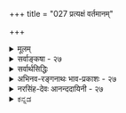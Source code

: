+++
title = "027 प्रत्यक्षं वर्तमानम्"

+++
<details><summary>मूलम्</summary>

प्रत्यक्षं वर्तमानं प्रथयति यदिहावर्तमानाद्विभक्तं तस्मात्तेनैव सिद्धं क्षणिकमिति न सत्तावदित्यप्रतीतेः ।  
तत्कालासत्त्वमेव ह्यपनयति सतो वर्तमानत्वबोधः कालेऽन्यत्रापि सत्त्वं प्रमितमिति कथं तद्विरोधप्रसङ्गः ॥ २७ ॥
</details>

<details><summary>सर्वाङ्कषा - २७</summary>

> 'स्वस्य स्वाभावेन साकम् एव विरोधः' 

इति भवद्-उक्त-न्यायेनैव  
वस्तूनां क्षणिकत्वसिद्धिरित्याशङ्क्य परिहरति - प्रत्यक्षम् इत्य्-आदिना ।  
प्रत्यक्षं प्रमाणं वर्तमानमात्र-ग्राहीति सर्व-संमतम् ।  
तेन अवर्तमानत्वरूपः विरोधः निराकार्यः,  
वर्तमानत्वावर्तमानत्वयोर् विरोधात् ।  
अ-वर्तमानत्वं नाम भूतत्वम्, भविष्यत्त्वं च ।  
तयोः वर्तमानत्वेन विरोधात्,  
उभयं वर्तमानत्व-ग्रहणेन व्यावर्तितम् ।  
ततश् च तत्-क्षण-मात्र-वर्तित्व-रूपस्य वर्तमानत्वस्य सिद्ध्या  
वस्तूनां क्षणिकत्व-सिद्धिः ।  

**प्रत्यक्षं** = प्रत्यक्ष-प्रमाणं वर्तमानं घटादिकम्,  
अवर्तमानात् **विभक्तं** = भूतात् भविष्यतश्च व्यावृत्तम् एव  
**यत्** = यस्मात् **प्रथयति** = प्रकाशयति,  
तस्माद् एव **तैनैव** = वर्तमानत्व-प्रत्यक्षेणैव  
**क्षणिकं** = घटादिकं पूर्वमपि नासीत्, अनन्तरमपि न भविष्यतीति क्षणिकम्,  
न तु स्थिरम् इति **सिद्धम्** = निश्चितम्। 

अतश्च प्रत्यक्षेणैव क्षणिक-वस्तु-सिद्धिः इति पूर्वपक्षे;  
एतन् निराकरोति "न सदि"ति ।  
तत्र हेतुः - तावदित्यप्रतीतेः  
**इति** = वर्तमान-मात्रम् इति प्रतीतेर् अभावात् । ननूक्तं किल तत्तदभावयोर्विरोधात् वर्तमानत्वं तद्विरुद्धम् अवर्तमानत्वं व्यावर्तयतीति इति चेत्, तत्र हेतुं विवृणोति - तत्कालेत्यादि । **सतः** = वर्तमानकाले विद्यमानस्य **वर्तमानत्वबोधः** = वर्तमानत्वप्रत्यक्षम्, तत्कालासत्त्वमेव हि **अपनयति** = वर्तमानकालासत्त्वमेव हि व्यावर्तयति, न तु भूतकालिकत्वम्, भाविकालिकत्वं वा व्यावर्तयति । 'हि' इति प्रसिद्धौ । सर्वानुभवसिद्धमेतदेवेत्यर्थः । 



[[61]]



अयं भावः - सत्यम्, वर्तमानत्वं तद्विरुद्धम् अवर्तमानत्वं व्यावर्तयतीति । परन्तु अवर्तमानत्वमित्यत्र नञः अन्योन्याभावः अर्थः, उतात्यन्ताभावः । न प्रथमः, स्वस्मिन् स्वभेदस्य विरुद्धत्वेऽपि, अन्यत्रोभयसत्त्वे विरोधाभावात् । घटघटभेदयोः भूतले सत्त्वस्य न हि विरोधः । असामानाधिकरण्यं विरोधः, सामानाधिकरण्यं चाविरोधः । एवञ्च घटघटभेदयोस्सामानाधिकरण्यं वर्तत एव । घटघटवद्भेदयोरेव विरोधः । न तु घटघटभेदयोः । घटभेदवति खलु भूतले घटो वर्तते । भिन्नयोरेव किलाधाराधेयभावः । द्वितीयकल्पे, तत्तदभावयोरेव विरोधः । एवञ्च वर्तमानत्ववर्तमानत्वाभावयोरेव विरोधः, न तु वर्तमानत्वभूतत्वयोः, वर्तमानत्वागामित्वयोर्वा । एकस्यैव वर्तमानत्वं भूतत्वं च कथं भवेत् इति चेत्; कालभेदात्संभवेत् । विरुद्धः कालभेदो वा एकत्र कथं भवेत् इति चेत्; 'स्वस्य स्वाभावकाले' इत्यादिना गतश्लोक एवं दत्तोत्तरमेतत्। तथा च प्रत्यक्षेण न क्षणिकत्वसिद्धिः । तदेतदुच्यते - तावदित्यप्रतीतेः इत्यादिना । **तावदिति** = वर्तमान एवेति **अप्रतीतेः** = वर्तमानत्वग्रहणकाले अग्रहणात् । ननु 'सर्वं वाक्यं सावधारणम्' इति हि न्यायः । 'नीलो घटः' इत्युक्ते हि पीतादिव्यावृत्तिः स्वतः सिद्ध्यत्येव । अतः **'तावत्'** = तावदेव इत्यपि प्रतीयत एवेति चेत्, तत्राह - तत्कालेत्यादि । **सतः** = वर्तमानस्य वस्तुनः **वर्तमानत्वबोधः** = वर्तमानत्वप्रतीतिः न तु शब्दप्रयोगः, तत्कालासत्त्वमेव हि अपनयति । 'घटोऽस्ति' इत्युक्ते, घटस्यास्तित्वम् अथवा सत्त्वम्, अथवा वर्तमानकालसंबन्धः बोध्यते । तेन तद्विरुद्धं वर्तमानकालसंबन्धाभावमात्रं व्यावर्त्यते, तत्तदभावयोरेव विरोधात् । अन्यत्र **कालेऽपि** = अन्यस्मिन् भूते, भविष्यति वा कालेऽपि सत्त्वंम् प्रमितम् **इति** = प्रमाणेन निश्चितमिति हेतोः, तद्विरोधप्रसङ्गः **कथम्** = वर्तमानत्वेन विरोधप्रसक्तिः कथं भवेत्, न कथञ्चिदपि । 'नीलो घटः' इत्युक्ते **'अनीलव्यावृत्तिः'** = नीलविरुद्धपीतादिव्यावृत्तिरेव प्रतीयेत, न तु संख्यापरिमाणाद्यविरुद्धधर्मव्यावृत्तिः । अतः वर्तमानत्वग्रहः न भूतभविष्यद्व्यावृत्तिं साधयेत् ॥ 

भूतकालवर्तित्वं केन गृह्यत इति चेत्; 'सोऽयम्' इति प्रत्यभिज्ञयैव । तस्य प्रामाण्यं विवादग्रस्तमिति चेत्, पूर्वस्मिन् श्लोके दत्तोत्तरमेतत् । आगामिकालवर्तित्वं कथं गृह्येतेति चेत्, अनुमानादिना । गृहक्षेत्रादीनां क्रयविक्रयादिकम् आगामिकालदृष्ट्या हि चलति । तत्सर्वमूहमात्रमिति चेत्, क्षणिकत्वेऽपि विरोधमुपपादयतां शून्यवादिनां किमुत्तरं वक्तव्यम् । वस्तुनः क्षणिकत्वेऽपि प्रवाहतः सत्त्वस्याङ्गीकारात् नानुपपत्तिरिति चेत्, क्षणिकत्वे सिद्धे हि गत्यन्तराभावात् तथा वक्तव्यम् । स्वरसतः स्थिरत्वस्यैव सर्वानुभवसिद्धत्वात्, तत्र विरोधे मानाभावाच न कथञ्चिदपि क्षणिकत्वसिद्धिः ॥ 

ननु आशाजीविनामिदमागामिकालनिरीक्षणादिकम् । विवेकिनस्त्वश्वस्तना एवेति रहस्यं किं न जानासि ? एवं वदतः तव का वा निरीक्षेत्युच्यताम् ॥ 

Te 

गतं न शोचयेत्प्राज्ञः नाप्यागामि निरीक्षयेत् । अश्वस्तनस्तु वेदान्ती कथ्यते हि भवादृशैः ॥ एवं वदन् भवान् किंनु भवेः वद गजस्तनः ? । बकव्रती वा मार्जालव्रती वा त्वम् ऋतं वद । वेदान्तशास्त्रमेतत्तु वैराग्यायोपदिश्यते । लोकायतं चाप्यस्त्येव व्यवहारस्य सिद्धये ॥ २७ ॥
</details>

<details><summary>सर्वार्थसिद्धिः</summary>

अथ प्रत्यक्षेणैव प्रत्यभिज्ञाप्रत्यक्षस्य विरोधं भावानां क्षणिकत्वसिद्धिं च शङ्कते- प्रत्यक्षमिति ॥ अस्मदादिप्रत्यक्षं तावद्वर्तमानमात्रविषयमिति सर्वसंमतम् । अन्यथा दृश्यमानानां पदार्थानां तत्क्षणापेक्षया पूर्वापरविशेषाणामपि प्रत्य-  
क्षत्वप्रसङ्गात् । तस्मादगृहीतपूर्वापरविशेषं वर्तमानग्राहि प्रत्यक्षमवर्तमानाद्व्यावृत्तमेव स्वविषयं गृह्णाति । एतदेव च क्षणि-  
कत्वं वस्तूनां यदपूर्वोत्तरत्वम् । अतस्संस्कारनिरपेक्षप्रत्यक्षबाधिता प्रत्यभिज्ञा देशान्तरस्थग्राहिशुक्तिरूप्यधीवत् संस्का-  
रोपनीतकालान्तरस्यभेदसंवृत्त्या तस्मिन्निदन्त्वमस्मिन्वा तत्त्वमारोप्य कल्पितैक्यविषयेति । अत्र प्रत्यक्षवृत्तान्तानभिज्ञो-  
क्तिरियमित्यभिप्रायेण प्रतिवक्ति- न सदिति । प्रत्यक्षस्य कालान्तरसंबन्धप्रतिक्षेपकत्वाभावमाह- तावदिति । वर्तमानत्व-  
विधिरेवावर्तमानत्वनिषेधात्मा तावन्मात्रकालवर्तित्वं नियच्छेदित्यत्राह- तत्कालेति । तत्कालसत्त्वविधिर्हि तदानीमसत्तां  
निरुन्ध्यात्, न तु कालान्तरसत्तामित्यर्थः । तथाऽपि इदंकारवता प्रत्यक्षेण कालान्तरसत्त्वस्यानालम्बनात् तत्प्रतिक्षेप  
इति चेत्तत्राह- कालेऽन्यत्रापीति । अयं भावः- यथेदमिति तत्कालसत्ता गृह्यते, तथा तदिदमिति कालद्वयसत्त्वमपि  
प्रत्यक्षेणैव गृहीतम् । एव सति न्यूनाधिकविषयतामात्रमिह प्रत्यक्षयोर्न विरुद्धविषयत्वम् ; अन्यथाऽतिप्रसङ्गादिति ।  
अल्पवि१यस्य प्राबल्यमालम्भविधौ दृष्टमिति चेन्न ; विरोधे सत्येव बलाबलविमर्शात् । इह तु विरोध एव न समस्ति ।  
अपि च प्रत्यक्षं किं वर्तमानत्वेन स्वविषयं गृह्णाति, उत वस्तुवृत्त्या वर्तमानम् ? नाद्यः ; त्वन्मते प्रत्यक्षतयाऽभिमतस्य  
निर्विकल्पकस्य वि[कल्प]शिषबोधनाशक्तेः, सविकल्पकस्य तु प्रत्यक्षत्वानभ्युपगमात् । न द्वितीयः, इन्द्रियसंयुक्त- क्षणस्य तज्जन्यज्ञानकालेऽतीतत्वात्, तदुत्तरक्षणस्य स्वपूर्वक्षणेन्द्रियसंप्रयोगायोगेन तज्जन्यधीविषयत्वासंभवात् ; तदातनाक्षिसंप्रयोगस्य तु तात्कालिकबुद्धिहेतुत्वासिद्धेः । अतस्ते कथं प्रत्यक्षं वर्तमानग्राहि ? अस्मन्मते त्विन्द्रिय संप्रयोगस्य तद्विशिष्टवस्तुनस्तदुपहितकालांशस्य च स्थायित्वेन धीक्षणानुवृत्तौ तद्विपयतया प्रत्यक्षोदयात् । संप्रयोगानन्तरक्षणे धीरपि निर्वर्त्यते । अतो नासंप्रयुक्तं नास्थिरं नावर्तमानं वा प्रत्यक्षमिति ।  
पूर्वापरबहुव्यक्तिव्याप्तिग्रहणसंभवा । न काचिदपि युक्तिः स्यात् सर्वक्षणिकवादिनः ॥ २७ ॥
</details>


<details><summary>अभिनव-रङ्गनाथः भाव-प्रकाशः - २७</summary>

'प्रमातृप्रमेययोः क्षणिकत्वं वदद्भिर्व्याप्त्यवधारणतत्स्मरणपूर्वकानुमानाभ्युपगमोऽपि दुश्शकः' इति भाष्यसूक्तिमाकलय्याह -  
पूर्वापरबहुव्यक्तीत्यादि । यद्यपि न्यायबिन्दौ धर्मकीर्तिना - 'अनुमानं द्विधा स्वार्थं परार्थं च । तत्र स्वार्थं त्रिरूपाल्लिङ्गाद्यदनुमेये ज्ञानं तदनुमानम् । (७ परिच्छेदे) । त्रिरूपलिङ्गाख्यानं परार्थानुमानं । कारणे कार्योपचारात् । तद्द्विविधं प्रयोगभेदात् । साधर्म्यवत् वैधर्म्यवच्चेति नानयोरर्थतः कश्चिद्भेदः प्रयोगभेदात् । तथा स्वभावहेतोः प्रयोगः यत्सत् तत्सर्वमनित्यं यथा घटादिरिति । कार्यहेतोरपि प्रयोगः यत्र धूमस्तत्राग्निः यथा महानसादौ अस्ति चेह धूमः इति । वैधर्म्यवतः प्रयोगो यत्सदुपलब्धिलक्षणप्राप्तं तदुपलभ्यत एव यथा नीलादिविशेषः न चैवमिहोपलब्धिलक्षणप्राप्तस्य सत उपलब्धिर्घटस्येति । अनुपलब्धिप्रयोगः असत्यनित्यत्वे नास्ति सत्त्वमुत्पत्तिमत्त्वं वा असंश्च शब्द उत्पत्तिमान् कृतको वेति । स्वभावहेतुप्रयोगः असत्यग्नौ न भवत्येव धूमोऽत्र चास्तीति । कार्यहेतोः प्रयोगः साधर्म्येणापि हि प्रयोगोऽर्थाद्वैधर्म्यगतिरिति; असति तस्मिन् साध्येन हेतोरन्वयाभावात् । तथा वैधर्म्येणाप्यन्वयगतिः; असति तस्मिन् साध्याभावे हेत्वभावस्यासिद्धेः । न हि स्वभावप्रतिबन्धेऽसत्येकस्य निवृत्तावपरस्य नियमेन निवृत्तिः । स च द्विप्रकारः सर्वस्य तादात्म्यलक्षणः तदुत्पत्तिश्चेत्युक्तं । तेन हि निवृत्तिं कथयता प्रतिबन्धो दर्शनीयः । तस्मात् निवृत्तिवचनमाक्षिप्तप्रतिबन्धोपदर्शनमेव भवति । यच्च प्रतिबन्धोपदर्शनं तदेवान्वयवचनमित्येकेनापि वाक्येनान्वयमुखेन व्यतिरेकमुखेन वा प्रयुक्तेन सपक्षासपक्षयोः लिङ्गस्य सदसत्त्वख्यापनं कृतं भवतीति नावश्यवाक्यद्वयप्रयोगः' इत्यन्तग्रन्थे अन्वयप्रयोगे व्यतिरेकावगतिरिति प्रतिपादितं; तथाऽपि अक्षणिकस्याप्रामाणिकत्वे -  
तद्रूपस्यैव चार्थस्य क्षणिकत्वं प्रसाध्यते ।  
व्याप्तिस्सर्वोपसंहारा तस्मिन्नेवाभिधीयते ॥  
इति तत्वसंग्रहोक्तदिशा यत्सत्तत् क्षणिकमिति पक्षसपक्षविभागमकृत्वा सर्वोपसंहारेण व्याप्तिग्रहणं न संभवति देशकालान्तराननुगमात्; यथोक्तं कुमारिलेन -  
न चान्वयविनिर्मुक्ता प्रवृत्तिर्लिङ्गशब्दयोः ।  
इति । न च क्षणग्रहणे संतानग्रहणवत् रूपमात्रग्रहणे घटनिश्चयवच्च अतद्रूपपरावृत्तयोस्साध्यसाधनयोः प्रत्यक्षाध्यवसेयतया व्याप्तिग्रहोपपत्तिरिति रत्नकीर्त्युक्तं युक्तं; क्षणसंतानयोरूपघटयोश्चैकज्ञानीयैकजातीयविषयत्वमेवेत्यध्यवसेयत्वाख्यविलक्षणविषयताङ्गीकार-स्यायुक्तत्वात् माध्यमिकैरप्यनुभवविरोधेन दूषितत्वाच्चेति बुद्धिसरे विवेचयिष्यमाणत्वात् । नापि व्यापकानुपलम्भात्मना विपर्यये बाधकप्रमाणेन व्याप्तिग्रहस्संभवति; यस्य क्रमाक्रभिकार्यविषयत्वं नास्ति न तच्छक्तं यथा शशविषाणं नास्ति नित्याभिमतस्य भावस्य क्रमाक्रमिकार्यविषयत्वमिति व्यापकानुपलम्भस्य अक्षणिकाज्ञानेऽसंभवात् । 'न ह्यस्माभिः स्वातन्त्र्येण प्रमाणतया व्यतिरेकसाधिन्या अस्या व्यापकानुपलब्धेः प्रयोगःक्रियते! किं तर्हि; प्रसङ्गापादनं परं प्रति क्रियते' इति तत्वसंग्रहपञ्चिकोक्तं तु न युक्तं; एतत्पक्षस्य क्षणभङ्गसिद्धौ 'न तावदयं प्रसङ्गो हेतुः साध्यधर्मिणि प्रमाणसिद्धत्वात् पराभ्युपगमसिद्धत्वाभावात् विपर्ययपर्यवसानाभावच्च' इति रत्नकीर्तिनैव दूषितत्वात् । ननु क्षणभङ्गसिद्धौ रत्नकीर्तिना - 'इह वस्तुन्यपि धर्मिधर्मव्यवहारो दृष्टो यथा गवि गोत्वं पटे शुक्लत्वं तुरगे गमनमित्यादि । अवस्तुन्यपि धर्मिधर्मव्यवहारो दृष्टो यथा शशविषाणे तीक्ष्णत्वाभावो वन्ध्यापुत्रे वक्रत्वाभावो गगनारविन्दे गन्धाभाव इत्यादि । तत्रावस्तुनि धर्मित्वं नास्तीति किं वस्तुधर्मेण धर्मित्वं नास्ति आहो स्विदवस्तुधर्मेणापि? प्रथमपक्षे सिद्धसाधनं । द्वितीयपक्षे तु स्ववचनविरोधः । यदाहुर्गुरवः -  
धर्मस्य कस्यचिदव(२०)स्तुनि मानसिद्धा  
बाधा विधिव्यवहृतिः किमिहास्ति नो वा ।  
क्वाप्यस्ति चेत्; कथमियन्ति न दूषणानि?  
नास्त्येव चेत् स्ववचनप्रतिरोधसिद्धिः ॥'  
इत्यारभ्य अक्षणिकस्याभावे सन्देहे वाऽवस्तुधर्मेण धर्मित्वमव्याहतनित्युक्तं । एवं 'वस्तुनस्तु प्रत्यक्षानुमानाभ्यामेव सिद्धिः । तयोरभावे नियमेनाश्रयासिद्धिरिति युक्तम् । असत्तासाधने त्ववस्तुधर्मो हेतुरवस्तुनि विकल्पमात्रसिद्धे धर्मिणि नाश्रयासिद्धिदोषेण दूषयितुं शक्यः । तथाऽक्षणिकस्य क्रमयौगपद्याभ्यामर्थक्रियाविरोधस्सिध्यत्येव । तथा विकल्पादेवाक्षणिको विरोधी सिद्धः । विकल्पोल्लिखितश्चास्य स्वभावो नापर इत्यपि व्यवहर्तव्यं । अन्यथा तदनुवादेन क्रमाक्रमादिरहितत्वादिनिषेधादिकमयुक्तं तत्स्वरूपस्यानुल्लेखादित्यक्षणिकशशविषाणादि-शब्दानुच्चारणप्रसङ्गः । अस्ति च; अतो यथा प्रमाणाभावेऽपि विकल्पसत्त्वस्य वन्ध्यासुतादेस्सौन्दर्यादिनिषेधोऽनुरूपः; तथा विकल्पोपनीतस्यैवाक्षणिकस्वरूपस्य तत्प्रत्यनीकाकारेण सह विरोधव्यवस्थायां कीदृशो दोषस्स्यात्? यदि चाक्षणिकानुभवाभावाद्विरोधप्रतिषेधः तर्हि वन्ध्यापुत्राद्यननुभवादेव सौन्दर्यादिनिषेधोऽपि मा भूत् । नन्वेवं विरोधस्यापारमार्थिकत्वं; तद्द्वारेण क्षणभङ्गसिद्धिरप्यपारमार्थिकी स्यादिति चेत्; न हि विरोधो नाम वस्त्वन्तरं किञ्चित् उभयकोटिदत्तपादं संबद्धाभिधानमिष्यतेऽस्माभिरुपपद्यते वा! येनैकसंबन्धिनो वस्तुत्वाभावेऽपारमार्थिकस्स्यात् । यथा त्विष्यते तथा पारमार्थिक एव । विरुद्धाभिमतयोरन्योन्यस्वरूपपरिहारमात्रं विरोधार्थः । तच्च भावाभावयोः पारमार्थिकमेव । न भावोऽभावरूपमाविशति । नाप्यभावो भावरूपं प्रविशतीति योऽयमनयोरसङ्करानियमः स एव पारमार्थिको विरोधः । कालान्तरैकरूपतया हि नित्यत्वम्! । क्रमाक्रमौ क्षणद्वयोऽपि भिन्नरूपतया । ततो नित्यत्वक्रमाक्रभिकार्यकारकत्वयोर्भावाभाववद्विरोधोऽस्यैव । ननु नित्यत्वं क्रमयौगपद्यवत्त्वं च विरुद्धौ विधूय नापरो विरोधो नाम; कस्य वास्तवत्वम्? इति चेत्; न; न हि धर्मान्तरस्य संभवेन विरोधस्य पारमार्थिकत्वं ब्रूमः! किंतु विरुद्धयोर्धर्मयोस्सद्भावे । अन्यथा विरोधनामधर्मान्तरसंभवेऽपि यदिन विरुद्धौ धर्मौ क्व पारमार्थिकविरोधसद्भावः? विरुद्धौ च धर्मौ; तावतैव तात्विको विरोधव्यवहारः । किमपरेण प्रतिज्ञामात्रसिद्धेन विरोधनाम्ना वस्त्वन्तरेण?' इति च । इत्थं च न कोऽपि दोष इति चेत्; उच्यते - वन्ध्यापुत्रादौ सौन्दर्यनिषेधो माभूदिति त्विष्टमेव । शशविषाणादिशब्दोच्चारणोपपत्तिः बुद्धिसरे (२५) वक्ष्यते ॥ अवस्तुविषये प्रसङ्गे न व्यवहारः । अधि च -  
वस्तुत्वं यत्र तत्रास्ति विधिबाधाव्यवस्थितिः ।  
इति व्याप्त्या नयाभिज्ञाः प्रत्यूचुस्त्वद्गुरोर्गिरम् ॥  
किंच -  
अङ्गीकरोषि यदवस्तु विकल्पसिद्धं बाधाविधिव्यवहृतिं च विरुद्धधर्मौ ।  
तद्वद्विरोधमपि तद्भवतो विरोधासत्यत्वतः कुत इयं क्षणिकत्वसिद्धिः? ॥  
तथा हि विरुद्धधर्मव्यतिरेकेण विरोधधर्मोऽस्ति न वा? आद्ये तस्य पारमार्थ्याङ्गीकारे अवस्तुनो वस्तुधर्मेण धर्मित्वं नास्तीति त्वत्सिद्धान्तविरोधः । वस्त्ववस्तुनोस्संबन्धानुपपत्तिश्च बुद्धिसरे विवेचयिष्यते । अपारमार्थ्ये क्षणिकत्वस्य कथं परमार्थता? द्वितीये विरुद्धधर्मयोः परमार्थत्वे सिद्धान्तविशेषः । तयोरपारमार्थ्ये तद्व्यतिरेकेणाविद्यमानो विरोधः परमार्थ इति भाषणं चक्षुषी निमील्य गुरूक्तिश्रद्धामात्रेणैवेति । अपि च न्यायबिन्दौ धर्मकीर्तिना 'त्रीण्येव लिङ्गानि अनुपलब्धिः स्वभावकार्ये चेति । अत्र द्वे वस्तुसाधने एकः प्रतिषेधहेतुः' इति अनुपलब्धिसामान्यस्य प्रतिषेधहेतुत्वाभिधानपूर्वकं एकादशविधानुपलब्ध्यन्तर्गतव्यापकानुपलब्धेः 'व्यापकानुपलब्धिर्यथा नात्र शिंशपा वृक्षाभावादिति' इति प्रतिषेधोदाहरणमुक्तं । एवं च 'व्यापकानुपलम्भात्मना विपर्ययबाधकप्रमाणेन व्याप्तेस्सावनात्' इत्युपक्रम्य 'ननु व्यापकानुपलब्धिरिति यद्यनुपलब्धिमात्रं तदा न तस्य साध्यबुद्धिजनकत्वं अवस्तुत्वात् । नचान्योपलब्धिर्व्यापकानुपब्धिरभिधातुं शक्या! भूतलादिवत् अन्यस्य कस्यचिदनुपलब्धेरिति चेत्; तदसङ्गतं; धर्म्युपलब्धेरेवान्यत्राप्यनुपलब्धितया व्यवस्थापनात् । यथा नेह शिंशपा वृक्षाभावादित्यत्र वृक्षापेक्षया केवलप्रदेशस्य धर्मिण उपलब्धिर्दृश्यानपलब्धिः । शिंशपापेक्षया च केवलप्रदेशस्य धर्मिण उपलब्धिरेव शिंशपाभावोपलब्धिरिति स्वभावहेतुपर्यवसायिव्यापारो व्यापकानुपलम्भः । तथाहि नित्यस्य धर्मिणो विकल्पबुद्ध्यवसितस्य क्रमिकारित्वाक्रमिकारित्वापेक्षया केवलग्रहणमेव क्रमिकारित्वाक्रमिकारित्वानुपलम्भः अर्थक्रियापेक्षया च । केवलप्रतीति - रेवार्थक्रियावियोगप्रतीतिरिति व्यापकानुपलम्भान्तरादस्य न कश्चिद्विशेषः' इति रत्नकीर्तिना व्यापकानुपलब्धेः स्वभावहेतुपर्यवसायित्वाभिधानक्लेशोऽनुचितः । स्वभावहेतुना यत्सत् तत् क्षणिकमिति व्याप्तिसिद्धौ व्यापकानुपलम्भप्रमाणसामञ्जस्यार्थं विफलबहुतरपरिक्लेशस्यानुचितत्वात् । व्यतिरेकस्य प्रमाणसिद्धता यत्र तत्रैव व्यतिरेकेणान्वयगतेस्संभवदुक्तिकत्वात् । एतत्तात्पर्येणैव तत्वसंग्रहकृताऽस्य प्रसङ्गहेतुत्वाभिधानं । न च तदपि संभवति! भवदुक्तदोषादेव । उक्तदिशा असपक्षेऽसत्त्वानिश्चयासंभवेन हेतोस्त्रिरूपत्वासंभवाच्च । अत एव केवलान्वयिनीदं रूपं त्यज्यते नैयायिकैः । स्वभावहेतोरसंभवश्च न्यायपरिशुद्धावुक्तः । 'कथं च तादात्म्ये लिङ्गलिङ्गिभावः? तथात्वेन वा भेदे कथं तत् । यदि च शिंशपात्ववृक्षत्वयोरक्यै; सर्वोऽपि वृक्षश्शिंशपैव स्यात् न वा कश्चित्' इति । अयं चार्थोऽग्रे स्थापयिष्यते । अतो व्याप्तिग्रहणोपपादनप्रयासः गुरूक्तिश्रद्धामात्रनिबन्धन एवेति । एतत्तात्पर्येण \*न काचिदपि युक्तिस्स्यादित्युक्तम् ॥ २७ ॥
</details>


<details><summary>नरसिंह-देवः आनन्ददायिनी - २७</summary>

पूर्वसंगतिमभिप्रेत्याह - अथेति । प्रत्यभिज्ञाप्रत्यक्षविरोधं - प्रत्यभिज्ञा(या)बाधमित्यर्थः । पूर्वापरेति - तत्क्षणापेक्षया पूर्वापरकालिकरूपादि(कत्वादिरूप)विशेषाणामित्यर्थः । अवर्तमानाद्व्यावृत्तं - वर्तमानाभिन्नं । एतदेव चेति - एतत्क्षणकालवर्तिनः पूर्वापरक्षणवर्तिभिन्नत्वे तत्क्षणमात्रावृत्तित्वमि(त्तित्ववे)त्यर्थः । अपूर्वोत्तरत्वं - पूर्वोत्तरकालावर्तित्वं तत्क्षणमात्रवृत्तित्वमिति यावत् । संस्कारनिरपेक्षेति - संस्कारसापेक्षप्रत्यभिज्ञातो बलवदिदन्त्वमात्रग्राहि प्रत्यक्षमित्यर्थः । ननु भिन्नत्वे पूर्वापरयोः कथं वर्तमानाद्भेदधीरित्यत्राह - देशान्तरस्थेति । यथ देशान्तरस्थस्मृत्युपनीतरूपतद्भे(रजतभे)दसंवृत्या शुक्तौ तदैक्यधीः तथेदंवस्तुनि तस्मिन् वा स्मृत्युपनीते भेदज्ञानप्रतिबन्धकदोषेणाभेदधीरित्यर्थः । प्रत्यक्षवृत्तान्तानभिज्ञतां दर्शयतीत्याह - प्रत्यक्षेति । अवर्तमानत्वनिषेधात्मा -कालान्तरसत्त्वनिषेधात्मा । तत्कालेति - वर्तमानकालसंबन्धो न कालान्तरसंबन्धाभाव इति भावः । तथा च सोऽपि तत्काले असंबन्धं निरुन्ध्यात् न तु तस्य कालान्तरसंबन्धमन्यकाले निरून्ध्यादित्यर्थः । तथाऽपीति - साधकाभावादिति भावः । ननु प्रत्यभिज्ञायाः प्रामाण्यसंदेहात् अन्यस्य च साधकस्याभावात् कथं प्रमितत्वमित्यत्राह - अयं भाव इति । इदमिति वर्तमानत्वात्प्रत्यक्षत्वबाधात् प्रत्यभिज्ञाया अप्रामाण्यं वाच्यं । तत्रेदमिति प्रत्यक्षस्य विरोधिविषयत्वाद्बाधकत्वं उत न्यूनविषयत्वाद्वा? इति विकल्पमभिप्रेत्य आद्ये आह - यथेदमिति । द्वितीय आह - अन्यथेति । विरोधिविषयत्वाभावेऽपि न्यूनाधिकविषयतामात्रेण वाध्यबाधकभावे घटप्रत्यक्षात् घटपटसमूहालम्बनबाधप्रसङ्गादित्यर्थः । विरोधे सत्येवेति - यद्यपि न हिंस्यादग्नीषोमीयवाक्ययोर्वैयर्थ्यपरिहारायान्यतरसंकोचे (कोचरूपबाधे) कर्तव्ये सामान्यस्य(अधिकविषयस्य) संकोचो युक्तः । उभयसाफल्यसिद्धेः रजतभ्रमस्य न्यूनविषयस्याप्यधिकविषयशुक्तित्वनीलपृष्ठत्वरजतत्वाभावाद्यनेकविषयेणापि बाधदर्शनात् बाध्यबाधकभावे न न्यूनाधिकविषयत्वादि प्रयोजकं; तथाऽपि तदभ्युपगम्यैतदु(प्रौढवादेनो) क्तमिति द्रष्टव्यं । किञ्च वर्तमानविषयकतया क्षणिकत्वप्रत्यभिज्ञाबाधश्च त्वन्मतानुसारेण? उत अस्मन्मतानुसारेण इति विकल्पाभिप्रायेणाह - अपि चेति । यद्वा वर्तमानज्ञानस्य (भूतादिविषय) प्रत्यभिज्ञाबाधकत्वं वर्तमानत्वरूपविरुद्ध्यर्मविषयत्वेन उत स्वरूपविषयत्वेन? इति विकल्प्य दूषयति - अपि चेति । अग्रेऽपि किं निर्विकल्पकं सविकल्पकं वा? इति विकल्पमभिप्रेत्य आद्यं दूषयति - त्वन्मते इति । प्रत्यक्षतयाऽभिमतस्य - प्रमाणतयाऽभिमतस्य । द्वितीयं दूषयति - सविकल्पकस्येति । तथा च अप्रमाणत्वान्न तेन प्रत्यभिज्ञाबाध इत्यर्थः । यद्यपि प्रत्यभिज्ञा प्रमाणं तन्मते; तथाऽपि विनिगमकाभावात् प्रत्यक्षतः क्षणिकत्वसिद्धिवत् स्थायित्वमपि सिध्यतीति भावः । वर्तमानविषयत्वमिन्द्रियसंप्रयुक्तक्षणविषयतया उत तदुत्तरक्षण-विषयतया? इति विकल्पमभिप्रेत्य आद्यं दूषयति - इन्द्रियसंप्रयुक्तेति । क्षणिकवादिनो ज्ञानोत्पत्तिकाले तस्याभावादिति भावः । द्वितीयं दूषयति - तदुत्तरक्षणस्येति । प्रत्यक्षस्य सन्निकृष्टार्थगोचरत्वादिति भावः । तदात(नीन्त)नेति - पौर्वापर्याभावादिति भावः । आद्यद्वितीये आह - अस्मन्मते त्विति । पूर्वापरेति - पौर्वकालिकीनामापरकालिकीनां व्यक्तीनां क्षणिकवादिमते ग्राहकः कर्ता नैकोऽस्ति । तस्मात्तद्ग्रहापेक्षो व्याप्तिग्रहः तन्मूलश्च तर्कोऽनुमानं च न सम्भवतीत्यर्थः ॥ २७ ॥
</details>

<details><summary>ಕನ್ನಡ</summary>

प्रत्यक्षप्रमाणदिन्दले क्षणिकत्ववन्नु साधिसुव मत्तॊन्दु वादवन्नु प्रतिपादिसि निराकरिसुत्तारॆ प्रत्यक्षं वर्तमान अवर्तमानात् विभक्तं यत् इह प्रथमयति, तस्मात् तेनैव कणिकं सिद्धं -प्रत्यक्षवे वर्तमानकालद वस्तुवन्नु वर्तमानक्किन्तलू भिन्नवाद कालगळिन्द बेर्पडिसि नमगॆ प्रकटिसुत्तदॆ. आ कारणदिन्द आ प्रत्यक्ष 

दिन्दले ऎल्लवू क्षणिकवॆन्दु सिद्धवागुत्तदॆ. 

नावु ऒन्दु हसुवन्नु नोडिदाग आ हसु-उळिद ऎल्ला प्राणिगळिगिन्तलू विलक्षणवागिये गृहीतवागुत्तदॆ ऎम्बुदु सर्वानुभव सिद्ध. कण्णु नीलिबण्णवन्नु ग्रहिसुवाग रक्त मुन्ताद बण्णगळन्नु अदु निवृत्तिगॊळिसुत्तदॆ. हीगॆ ऒन्दु वस्तुवन्नु नोडुवाग आ समयदल्लि अदर इरुविकॆयु नमगॆ प्रत्यक्षदिन्दले गॊत्तागुत्तदॆ. इदरिन्द वर्तमान कालवन्नु प्रत्यक्षवे ग्रहिसुत्तदॆ ऎन्दागुत्तदॆ. वर्तमान कालवन्नु ग्रहिसुवाग अदक्किन्तलू भिन्न कालवन्नु अदु निवृत्तिगॊळिसले बेकु. वर्त मानकालद अनुभव वर्तमानक्किन्तलू भिन्न कालवाद भूत मत्तु भविष्यत् कालवन्नु निवृत्तिगॊळिसिये तीरबेकु. आद्दरिन्द कण्णिनिन्द वस्तुवन्नु ग्रहिसुवागले पूर्वापर कालसम्बन्धवन्नु तप्पिसि, नोडुव कालदल्लि मात्र वस्तुविन सत्तॆयु निश्चितवागुत्तदॆ. वस्तुविगॆ पूर्वापर कालसम्बन्ध तप्पिदर क्षणिकत्वसिद्ध. 

उत्तर-तानदिति अप्रतीतेः इति न सत्ऎम्बुदू, कण्णिनिन्द ऒन्दु वस्तुवन्नु नोडुवाग अवर वर्तमानकाल तोरिदरू ईग मात्रवे अदु इदॆ ऎन्दु तोरदे इरुवुदरिन्द समीचीनवल्ल. नीलिश्लोक 28] 



37 

तत्कालासत्यमेव हैपनयति सतो वर्तमानत्वबोधः 

कालेऽन्यापि सत्यं प्रमितमिति कथं तद्वि रोधप्रसङ्ग 3 ॥ 

- 28- 

[अहेतुक विनाशवाद निरसनॆ] 

 ः 

उत्पन्नानां विनाशे ध्रुवभवित्सतया हेतृपेक्षाविहीने 

जन्मवोपरोधात् क्षणिकमिह जगत्सर्वमित्य सारं 1 ऎन्दाग तनगिन्तलू बेरॆ बण्णवन्नु निवृत्तिगॊळिसुवन्तॆ, वर्तमान ऎन्दाग उळिद भूत भविष्यत्तिन निवृत्ति अनिवार्यवल्लवॆ ? ऎन्दरॆ सतः वर्त मानत्वबोधः तत्कालासत्त्वमेव हि अपनयति ऎदुरिनल्लिरुव 

वस्तुविन वर्तमान कालद अनुभव आ समयदल्लि अदर इल्लदिरुविकॆयन्नु मात्र निवृत्तिगॊळिसुत्तदॆ. अन्यत्रापि काले सत्यं प्रमितं इति कथं तद्विरोधप्रसङ्गः-बेरॆ समयदल्लि अदर इरुविकॆयु प्रमाणदिन्द निश्चितवागिरुवुदरिन्द हेगॆ आ कालगळ विरोधवन्नु प्रति पादिसलु साध्य ? 

* नीलि ” ऎन्दाग आ पद बेरॆ बण्णवाद कॆम्पन्नु निवृत्तिगॊळिसु इदॆये हॊरतु परिमाणवन्ने आगलि, सङ्ख्यादिगळन्ने आगलि निवृत्ति गॊळिसुवुदिल्ल. आद्दरिन्द ऒन्दु आकार * बेरॆ आकारवॆल्लवन्नु निवृत्ति गॊळिसुवुदिल्ल, विरुद्धवाद आकारवन्नु मात्र निवृत्तिगॊळिसुत्तदॆ' ऎम्बुदे नियम. इदरन्तॆ प्रत्यक्ष, वर्तमान कालवन्नु ग्रहिसुवाग अदक्कॆ विरुद्ध वादद्दन्नु अदु निवृत्तिगॊळिसुवुदे हॊरतु ऎल्लवन्नल्ल. भूत मत्तु भविष्यत्तु इदक्कॆ विरुद्धवल्ल. अवर्तमानत्ववे वर्तमानत्वक्कॆ विरुद्द. आद्दरिन्द प्रत्यक्ष, भूत भविष्यत्तन्नु निवृत्तिगॊळिसुवन्तिल्ल. आद कारण 

प्रत्यक्षदिन्दले क्षणिकत्व सिद्धिसुत्तदॆ ऎम्बुदु समर्थनीयवल्ल ॥ २७ । 

</details>
